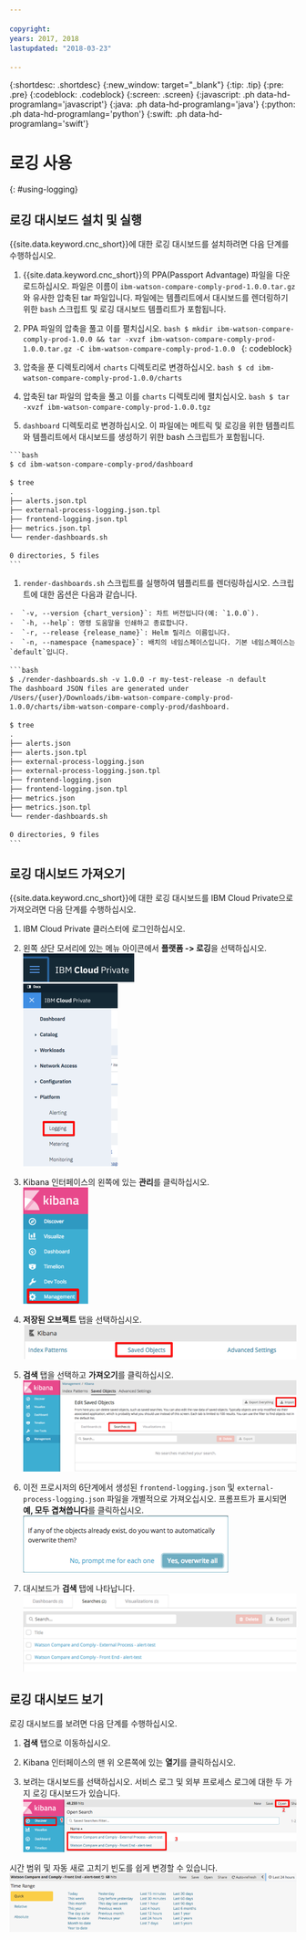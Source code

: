 ```yaml
---

copyright:
years: 2017, 2018
lastupdated: "2018-03-23"

---
```


{:shortdesc: .shortdesc}
{:new_window: target="_blank"}
{:tip: .tip}
{:pre: .pre}
{:codeblock: .codeblock}
{:screen: .screen}
{:javascript: .ph data-hd-programlang='javascript'}
{:java: .ph data-hd-programlang='java'}
{:python: .ph data-hd-programlang='python'}
{:swift: .ph data-hd-programlang='swift'}

# 로깅 사용
{: #using-logging}

## 로깅 대시보드 설치 및 실행

{{site.data.keyword.cnc_short}}에 대한 로깅 대시보드를 설치하려면 다음 단계를 수행하십시오.

  1. {{site.data.keyword.cnc_short}}의 PPA(Passport Advantage) 파일을 다운로드하십시오. 파일은 이름이 `ibm-watson-compare-comply-prod-1.0.0.tar.gz`와 유사한 압축된 tar 파일입니다. 파일에는 템플리트에서 대시보드를 렌더링하기 위한 `bash` 스크립트 및 로깅 대시보드 템플리트가 포함됩니다.

  1. PPA 파일의 압축을 풀고 이를 펼치십시오.
    ```bash
    $ mkdir ibm-watson-compare-comply-prod-1.0.0 && tar -xvzf ibm-watson-compare-comply-prod-1.0.0.tar.gz -C ibm-watson-compare-comply-prod-1.0.0
    ```
    {: codeblock}

  1. 압축을 푼 디렉토리에서 `charts` 디렉토리로 변경하십시오.
    ```bash
    $ cd ibm-watson-compare-comply-prod-1.0.0/charts
    ```

  1. 압축된 tar 파일의 압축을 풀고 이를 `charts` 디렉토리에 펼치십시오.
    ```bash
    $ tar -xvzf ibm-watson-compare-comply-prod-1.0.0.tgz
    ```

  1. `dashboard` 디렉토리로 변경하십시오. 이 파일에는 메트릭 및 로깅을 위한 템플리트와 템플리트에서 대시보드를 생성하기 위한 bash 스크립트가 포함됩니다.

    ```bash
    $ cd ibm-watson-compare-comply-prod/dashboard

    $ tree
    .
    ├── alerts.json.tpl
    ├── external-process-logging.json.tpl
    ├── frontend-logging.json.tpl
    ├── metrics.json.tpl
    └── render-dashboards.sh

    0 directories, 5 files
    ```

  1. `render-dashboards.sh` 스크립트를 실행하여 템플리트를 렌더링하십시오. 스크립트에 대한 옵션은 다음과 같습니다.
  
    -  `-v, --version {chart_version}`: 차트 버전입니다(예: `1.0.0`).
    -  `-h, --help`: 명령 도움말을 인쇄하고 종료합니다.
    -  `-r, --release {release_name}`: Helm 릴리스 이름입니다.
    -  `-n, --namespace {namespace}`: 배치의 네임스페이스입니다. 기본 네임스페이스는 `default`입니다.

    ```bash
    $ ./render-dashboards.sh -v 1.0.0 -r my-test-release -n default
    The dashboard JSON files are generated under /Users/{user}/Downloads/ibm-watson-compare-comply-prod-1.0.0/charts/ibm-watson-compare-comply-prod/dashboard.

    $ tree
    .
    ├── alerts.json
    ├── alerts.json.tpl
    ├── external-process-logging.json
    ├── external-process-logging.json.tpl
    ├── frontend-logging.json
    ├── frontend-logging.json.tpl
    ├── metrics.json
    ├── metrics.json.tpl
    └── render-dashboards.sh

    0 directories, 9 files
    ```

## 로깅 대시보드 가져오기

{{site.data.keyword.cnc_short}}에 대한 로깅 대시보드를 IBM Cloud Private으로 가져오려면 다음 단계를 수행하십시오.

  1. IBM Cloud Private 클러스터에 로그인하십시오.

  1. 왼쪽 상단 모서리에 있는 메뉴 아이콘에서 **플랫폼 -> 로깅**을 선택하십시오.<br />
    ![IBM Cloud Private 메뉴 아이콘](images/icp-menu.png) <br />
    ![플랫폼 -> 로깅 메뉴](images/icp-logging.png)

  1. Kibana 인터페이스의 왼쪽에 있는 **관리**를 클릭하십시오.<br />
    ![Kibana 인터페이스](images/kibana.png)

  1. **저장된 오브젝트** 탭을 선택하십시오.
    ![저장된 오브젝트 탭](images/saved-obj.png)

  1. **검색** 탭을 선택하고 **가져오기**를 클릭하십시오.
    ![검색에서 가져오기 탭](images/searches-import.png)

  1. 이전 프로시저의 6단계에서 생성된 `frontend-logging.json` 및 `external-process-logging.json` 파일을 개별적으로 가져오십시오. 프롬프트가 표시되면 **예, 모두 겹쳐씁니다**를 클릭하십시오.
     ![예, 모든 프롬프트를 겹쳐씁니다](images/overwrite-all.png)

  1. 대시보드가 **검색** 탭에 나타납니다.
     ![검색 탭의 대시보드](images/searches-tab.png)

## 로깅 대시보드 보기

로깅 대시보드를 보려면 다음 단계를 수행하십시오.

  1. **검색** 탭으로 이동하십시오.

  1. Kibana 인터페이스의 맨 위 오른쪽에 있는 **열기**를 클릭하십시오.

  1. 보려는 대시보드를 선택하십시오. 서비스 로그 및 외부 프로세스 로그에 대한 두 가지 로깅 대시보드가 있습니다.
    ![로깅 대시보드 보기](images/kibana-dboards.png)

시간 범위 및 자동 새로 고치기 빈도를 쉽게 변경할 수 있습니다.
  ![시간 범위 및 새로 고치기 간격 변경](images/log-dboard-change.png)

